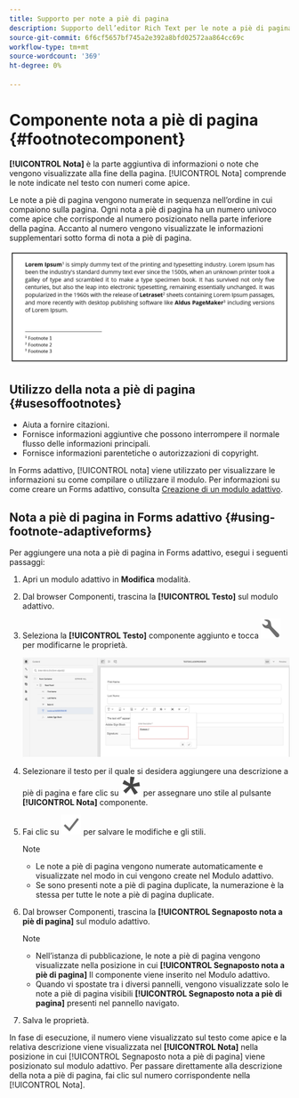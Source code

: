 ```yaml
---
title: Supporto per note a piè di pagina
description: Supporto dell’editor Rich Text per le note a piè di pagina.
source-git-commit: 6f6cf5657bf745a2e392a8bfd02572aa864cc69c
workflow-type: tm+mt
source-wordcount: '369'
ht-degree: 0%

---
```


# Componente nota a piè di pagina {#footnotecomponent}

**[!UICONTROL Nota]** è la parte aggiuntiva di informazioni o note che vengono visualizzate alla fine della pagina. [!UICONTROL Nota] comprende le note indicate nel testo con numeri come apice.

Le note a piè di pagina vengono numerate in sequenza nell’ordine in cui compaiono sulla pagina. Ogni nota a piè di pagina ha un numero univoco come apice che corrisponde al numero posizionato nella parte inferiore della pagina. Accanto al numero vengono visualizzate le informazioni supplementari sotto forma di nota a piè di pagina.

![Descrizione nota a piè di pagina](/help/forms/assets/footnote_description.png)


## Utilizzo della nota a piè di pagina {#usesoffootnotes}

* Aiuta a fornire citazioni.
* Fornisce informazioni aggiuntive che possono interrompere il normale flusso delle informazioni principali.
* Fornisce informazioni parentetiche o autorizzazioni di copyright.

In Forms adattivo, [!UICONTROL nota] viene utilizzato per visualizzare le informazioni su come compilare o utilizzare il modulo. Per informazioni su come creare un Forms adattivo, consulta [Creazione di un modulo adattivo](https://experienceleague.adobe.com/docs/experience-manager-cloud-service/content/forms/create-an-adaptive-form/create-an-adaptive-form-on-forms-cs/creating-adaptive-form.html).

## Nota a piè di pagina in Forms adattivo {#using-footnote-adaptiveforms}

Per aggiungere una nota a piè di pagina in Forms adattivo, esegui i seguenti passaggi:
1. Apri un modulo adattivo in **Modifica** modalità.
1. Dal browser Componenti, trascina la **[!UICONTROL Testo]** sul modulo adattivo.
1. Seleziona la **[!UICONTROL Testo]** componente aggiunto e tocca ![cmppr](assets/configure-icon.svg) per modificarne le proprietà.

   ![Nota a piè di pagina in Forms adattivo](/help/forms/assets/footnote_rte.png)

1. Selezionare il testo per il quale si desidera aggiungere una descrizione a piè di pagina e fare clic su  ![stella](/help/forms/assets/asterisk.svg) per assegnare uno stile al pulsante **[!UICONTROL Nota]** componente.

1. Fai clic su ![check](/help/forms/assets/save_icon.svg) per salvare le modifiche e gli stili.

   >[!NOTE]
   >
   >* Le note a piè di pagina vengono numerate automaticamente e visualizzate nel modo in cui vengono create nel Modulo adattivo.
   >* Se sono presenti note a piè di pagina duplicate, la numerazione è la stessa per tutte le note a piè di pagina duplicate.


1. Dal browser Componenti, trascina la **[!UICONTROL Segnaposto nota a piè di pagina]** sul modulo adattivo.
   >[!NOTE]
   >
   >* Nell’istanza di pubblicazione, le note a piè di pagina vengono visualizzate nella posizione in cui **[!UICONTROL Segnaposto nota a piè di pagina]** Il componente viene inserito nel Modulo adattivo.
   >* Quando vi spostate tra i diversi pannelli, vengono visualizzate solo le note a piè di pagina visibili **[!UICONTROL Segnaposto nota a piè di pagina]** presenti nel pannello navigato.


1. Salva le proprietà.

In fase di esecuzione, il numero viene visualizzato sul testo come apice e la relativa descrizione viene visualizzata nel **[!UICONTROL Nota]** nella posizione in cui [!UICONTROL Segnaposto nota a piè di pagina] viene posizionato sul modulo adattivo. Per passare direttamente alla descrizione della nota a piè di pagina, fai clic sul numero corrispondente nella [!UICONTROL Nota].